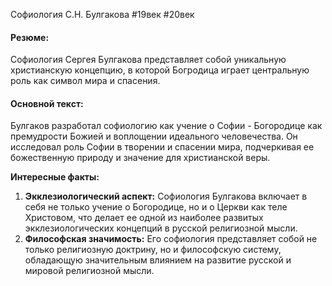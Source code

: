 Софиология С.Н. Булгакова
#19век #20век 
#### Резюме:

Софиология Сергея Булгакова представляет собой уникальную христианскую концепцию, в которой Богродица играет центральную роль как символ мира и спасения.

#### Основной текст:

Булгаков разработал софиологию как учение о Софии - Богородице как премудрости Божией и воплощении идеального человечества. Он исследовал роль Софии в творении и спасении мира, подчеркивая ее божественную природу и значение для христианской веры.

**Интересные факты:**

1. **Экклезиологический аспект:** Софиология Булгакова включает в себя не только учение о Богородице, но и о Церкви как теле Христовом, что делает ее одной из наиболее развитых экклезиологических концепций в русской религиозной мысли.
2. **Философская значимость:** Его софиология представляет собой не только религиозную доктрину, но и философскую систему, обладающую значительным влиянием на развитие русской и мировой религиозной мысли.